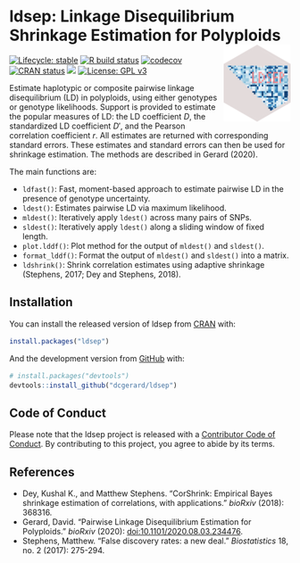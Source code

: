 
<!-- README.md is generated from README.Rmd. Please edit that file -->

# ldsep: Linkage Disequilibrium Shrinkage Estimation for Polyploids <a href='https://dcgerard.github.io/ldsep/'><img src='man/figures/logo.png' align="right" height="138" /></a>

<!-- badges: start -->

[![Lifecycle:
stable](https://img.shields.io/badge/lifecycle-stable-brightgreen.svg)](https://www.tidyverse.org/lifecycle/#stable)
[![R build
status](https://github.com/dcgerard/ldsep/workflows/R-CMD-check/badge.svg)](https://github.com/dcgerard/ldsep/actions)
[![codecov](https://codecov.io/gh/dcgerard/ldsep/branch/master/graph/badge.svg?token=J3ZRB8PAHY)](https://codecov.io/gh/dcgerard/ldsep)
[![CRAN
status](https://www.r-pkg.org/badges/version/ldsep)](https://CRAN.R-project.org/package=ldsep)
[![](http://cranlogs.r-pkg.org/badges/grand-total/ldsep)](https://cran.r-project.org/package=ldsep)
[![License: GPL
v3](https://img.shields.io/badge/License-GPL%20v3-blue.svg)](https://www.gnu.org/licenses/gpl-3.0)
<!-- badges: end -->

Estimate haplotypic or composite pairwise linkage disequilibrium (LD) in
polyploids, using either genotypes or genotype likelihoods. Support is
provided to estimate the popular measures of LD: the LD coefficient *D*,
the standardized LD coefficient *D*′, and the Pearson correlation
coefficient *r*. All estimates are returned with corresponding standard
errors. These estimates and standard errors can then be used for
shrinkage estimation. The methods are described in Gerard (2020).

The main functions are:

-   `ldfast()`: Fast, moment-based approach to estimate pairwise LD in
    the presence of genotype uncertainty.
-   `ldest()`: Estimates pairwise LD via maximum likelihood.
-   `mldest()`: Iteratively apply `ldest()` across many pairs of SNPs.
-   `sldest()`: Iteratively apply `ldest()` along a sliding window of
    fixed length.
-   `plot.lddf()`: Plot method for the output of `mldest()` and
    `sldest()`.
-   `format_lddf()`: Format the output of `mldest()` and `sldest()` into
    a matrix.
-   `ldshrink()`: Shrink correlation estimates using adaptive shrinkage
    (Stephens, 2017; Dey and Stephens, 2018).

## Installation

You can install the released version of ldsep from
[CRAN](https://CRAN.R-project.org) with:

``` r
install.packages("ldsep")
```

And the development version from [GitHub](https://github.com/) with:

``` r
# install.packages("devtools")
devtools::install_github("dcgerard/ldsep")
```

## Code of Conduct

Please note that the ldsep project is released with a [Contributor Code
of
Conduct](https://contributor-covenant.org/version/2/0/CODE_OF_CONDUCT.html).
By contributing to this project, you agree to abide by its terms.

## References

-   Dey, Kushal K., and Matthew Stephens. “CorShrink: Empirical Bayes
    shrinkage estimation of correlations, with applications.” *bioRxiv*
    (2018): 368316.
-   Gerard, David. “Pairwise Linkage Disequilibrium Estimation for
    Polyploids.” *bioRxiv* (2020):
    [doi:10.1101/2020.08.03.234476](https://doi.org/10.1101/2020.08.03.234476).
-   Stephens, Matthew. “False discovery rates: a new deal.”
    *Biostatistics* 18, no. 2 (2017): 275-294.

